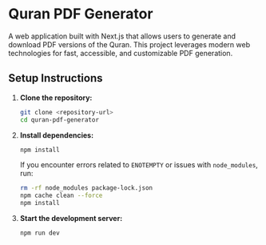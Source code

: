 # Quran PDF Generator

A web application built with Next.js that allows users to generate and download PDF versions of the Quran. This project leverages modern web technologies for fast, accessible, and customizable PDF generation.

## Setup Instructions

1. **Clone the repository:**
   ```bash
   git clone <repository-url>
   cd quran-pdf-generator
   ```

2. **Install dependencies:**
   ```bash
   npm install
   ```
   If you encounter errors related to `ENOTEMPTY` or issues with `node_modules`, run:
   ```bash
   rm -rf node_modules package-lock.json
   npm cache clean --force
   npm install
   ```

3. **Start the development server:**
   ```bash
   npm run dev
   ```

